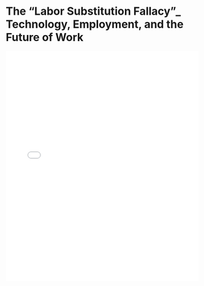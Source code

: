 # The “Labor Substitution Fallacy”_ Technology, Employment, and the Future of Work

<embed src="The “Labor Substitution Fallacy”_ Technology, Employment, and the Future of Work.pdf" type="application/pdf" width="100%" height="600px">
